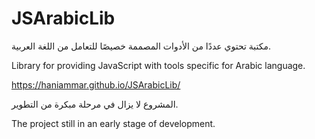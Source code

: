 # JSArabicLib
مكتبة تحتوي عددًا من الأدوات المصممة خصيصًا للتعامل من اللغة العربية.

Library for providing JavaScript with tools specific for Arabic language.

https://haniammar.github.io/JSArabicLib/

المشروع لا يزال في مرحلة مبكرة من التطوير.

The project still in an early stage of development.
